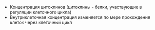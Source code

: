 - Концентрация цитоклинов (цитоклины - белки, участвующие в регуляции клеточного цикла)
- Внутриклеточная концентрация изменяется по мере прохождения клеток через клеточный цикл